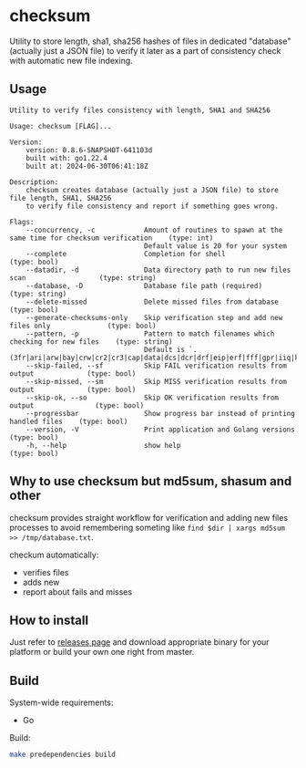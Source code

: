 # checksum

Utility to store length, sha1, sha256 hashes of files in dedicated "database"
(actually just a JSON file) to verify it later as a part of consistency check
with automatic new file indexing.

## Usage

<!-- markdownlint-disable MD013 -->
```man
Utility to verify files consistency with length, SHA1 and SHA256

Usage: checksum [FLAG]...

Version:
    version: 0.8.6-SNAPSHOT-641103d
    built with: go1.22.4
    built at: 2024-06-30T06:41:18Z

Description:
    checksum creates database (actually just a JSON file) to store file length, SHA1, SHA256
    to verify file consistency and report if something goes wrong.

Flags:
    --concurrency, -c            Amount of routines to spawn at the same time for checksum verification    (type: int)
                                 Default value is 20 for your system
    --complete                   Completion for shell                                       (type: bool)
    --datadir, -d                Data directory path to run new files scan                  (type: string)
    --database, -D               Database file path (required)                              (type: string)
    --delete-missed              Delete missed files from database                          (type: bool)
    --generate-checksums-only    Skip verification step and add new files only              (type: bool)
    --pattern, -p                Pattern to match filenames which checking for new files    (type: string)
                                 Default is `.(3fr|ari|arw|bay|crw|cr2|cr3|cap|data|dcs|dcr|drf|eip|erf|fff|gpr|iiq|k25|kdc|mdc|mef|mos|mrw|nef|nrw|obm|orf|pef|ptx|pxn|r3d|raf|raw|rwl|rw2|rwz|sr2|srf|srw|x3f)$`
    --skip-failed, --sf          Skip FAIL verification results from output             (type: bool)
    --skip-missed, --sm          Skip MISS verification results from output             (type: bool)
    --skip-ok, --so              Skip OK verification results from output               (type: bool)
    --progressbar                Show progress bar instead of printing handled files    (type: bool)
    --version, -V                Print application and Golang versions                  (type: bool)
    -h, --help                   show help                                              (type: bool)
```
<!-- markdownlint-enable MD013 -->

## Why to use checksum but md5sum, shasum and other

checksum provides straight workflow for verification and adding new files processes
to avoid remembering someting like `find $dir | xargs md5sum >> /tmp/database.txt`.

checkum automatically:

* verifies files
* adds new
* report about fails and misses

## How to install

Just refer to [releases page](https://github.com/teran/checksum/releases) and
download appropriate binary for your platform or build your own one right from
master.

## Build

System-wide requirements:

* Go

Build:

```bash
make predependencies build
```
